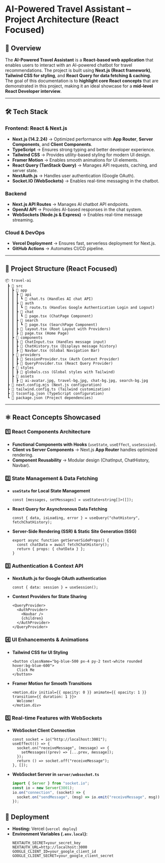 # **AI-Powered Travel Assistant – Project Architecture (React Focused)**  

## **📌 Overview**  
The **AI-Powered Travel Assistant** is a **React-based web application** that enables users to interact with an AI-powered chatbot for travel recommendations. The project is built using **Next.js (React framework)**, **Tailwind CSS for styling**, and **React Query for data fetching & caching**. The goal of this documentation is to **highlight core React concepts** that are demonstrated in this project, making it an ideal showcase for a **mid-level React Developer interview**.

---

## **🛠️ Tech Stack**
### **Frontend: React & Next.js**
- **Next.js (14.2.24)** → Optimized performance with **App Router**, **Server Components**, and **Client Components**.
- **TypeScript** → Ensures strong typing and better developer experience.
- **Tailwind CSS** → Provides utility-based styling for modern UI design.
- **Framer Motion** → Enables smooth animations for UI elements.
- **React Query (TanStack Query)** → Manages API requests, caching, and server state.
- **NextAuth.js** → Handles user authentication (Google OAuth).
- **Socket.IO (WebSockets)** → Enables real-time messaging in the chatbot.

### **Backend**
- **Next.js API Routes** → Manages AI chatbot API endpoints.
- **OpenAI API** → Provides AI-based responses in the chat system.
- **WebSockets (Node.js & Express)** → Enables real-time message streaming.

### **Cloud & DevOps**
- **Vercel Deployment** → Ensures fast, serverless deployment for Next.js.
- **GitHub Actions** → Automates CI/CD pipeline.

---

## **📂 Project Structure (React Focused)**
```
📦 travel-ai
 ┣ 📂 src
 ┃ ┣ 📂 app
 ┃ ┃ ┣ 📂 api
 ┃ ┃ ┃ ┗ 📜 chat.ts (Handles AI chat API)
 ┃ ┃ ┣ 📂 auth
 ┃ ┃ ┃ ┗ 📜 route.ts (Handles Google Authentication Login and Logout)
 ┃ ┃ ┣ 📂 chat
 ┃ ┃ ┃ ┗ 📜 page.tsx (ChatPage Component)
 ┃ ┃ ┣ 📂 search
 ┃ ┃ ┃ ┗ 📜 page.tsx (SearchPage Component)
 ┃ ┃ ┣ 📜 layout.tsx (Root Layout with Providers)
 ┃ ┃ ┣ 📜 page.tsx (Home Page)
 ┃ ┣ 📂 components
 ┃ ┃ ┣ 📜 ChatInput.tsx (Handles message input)
 ┃ ┃ ┣ 📜 ChatHistory.tsx (Displays message history)
 ┃ ┃ ┣ 📜 Navbar.tsx (Global Navigation Bar)
 ┃ ┣ 📂 providers
 ┃ ┃ ┣ 📜 SessionProvider.tsx (Auth Context Provider)
 ┃ ┃ ┣ 📜 QueryProvider.tsx (React Query Provider)
 ┃ ┣ 📂 styles
 ┃ ┃ ┣ 📜 globals.css (Global styles with Tailwind)
 ┃ ┣ 📂 assets
 ┃ ┃ ┣ 📜 ai-avatar.jpg, travel-bg.jpg, chat-bg.jpg, search-bg.jpg
 ┣ 📜 next.config.mjs (Next.js configuration)
 ┣ 📜 tailwind.config.ts (Tailwind customization)
 ┣ 📜 tsconfig.json (TypeScript configuration)
 ┗ 📜 package.json (Project dependencies)
```

---

## **⚛️ React Concepts Showcased**
### **1️⃣ React Components Architecture**
- **Functional Components with Hooks** (`useState`, `useEffect`, `useSession`).
- **Client vs Server Components** → Next.js **App Router** handles optimized rendering.
- **Component Reusability** → Modular design (ChatInput, ChatHistory, Navbar).

### **2️⃣ State Management & Data Fetching**
- **`useState` for Local State Management**
  ```tsx
  const [messages, setMessages] = useState<string[]>([]);
  ```
- **React Query for Asynchronous Data Fetching**
  ```tsx
  const { data, isLoading, error } = useQuery("chatHistory", fetchChatHistory);
  ```
- **Server-Side Rendering (SSR) & Static Site Generation (SSG)**
  ```tsx
  export async function getServerSideProps() {
    const chatData = await fetchChatHistory();
    return { props: { chatData } };
  }
  ```

### **3️⃣ Authentication & Context API**
- **NextAuth.js for Google OAuth authentication**
  ```tsx
  const { data: session } = useSession();
  ```
- **Context Providers for State Sharing**
  ```tsx
  <QueryProvider>
    <AuthProvider>
      <Navbar />
      {children}
    </AuthProvider>
  </QueryProvider>
  ```

### **4️⃣ UI Enhancements & Animations**
- **Tailwind CSS for UI Styling**
  ```tsx
  <button className="bg-blue-500 px-4 py-2 text-white rounded hover:bg-blue-600">
    Click Me
  </button>
  ```
- **Framer Motion for Smooth Transitions**
  ```tsx
  <motion.div initial={{ opacity: 0 }} animate={{ opacity: 1 }} transition={{ duration: 1 }}>
    Welcome!
  </motion.div>
  ```

### **5️⃣ Real-time Features with WebSockets**
- **WebSocket Client Connection**
  ```tsx
  const socket = io("http://localhost:3001");
  useEffect(() => {
    socket.on("receiveMessage", (message) => {
      setMessages((prev) => [...prev, message]);
    });
    return () => socket.off("receiveMessage");
  }, []);
  ```
- **WebSocket Server in `server/websocket.ts`**
  ```ts
  import { Server } from "socket.io";
  const io = new Server(3001);
  io.on("connection", (socket) => {
    socket.on("sendMessage", (msg) => io.emit("receiveMessage", msg));
  });
  ```

## **🚀 Deployment**
- **Hosting:** Vercel (`vercel deploy`)  
- **Environment Variables (`.env.local`):**
  ```
  NEXTAUTH_SECRET=your_secret_key
  NEXTAUTH_URL=http://localhost:3000
  GOOGLE_CLIENT_ID=your_google_client_id
  GOOGLE_CLIENT_SECRET=your_google_client_secret
  ```



